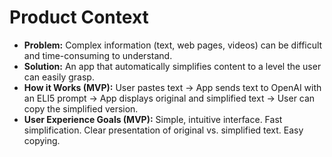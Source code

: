# Product Context

*   **Problem:** Complex information (text, web pages, videos) can be difficult and time-consuming to understand.
*   **Solution:** An app that automatically simplifies content to a level the user can easily grasp.
*   **How it Works (MVP):** User pastes text -> App sends text to OpenAI with an ELI5 prompt -> App displays original and simplified text -> User can copy the simplified version.
*   **User Experience Goals (MVP):** Simple, intuitive interface. Fast simplification. Clear presentation of original vs. simplified text. Easy copying. 